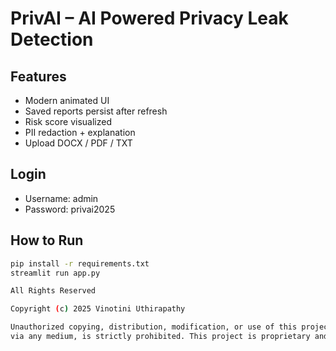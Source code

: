 # PrivAI – AI Powered Privacy Leak Detection

## Features
- Modern animated UI
- Saved reports persist after refresh
- Risk score visualized
- PII redaction + explanation
- Upload DOCX / PDF / TXT

## Login
- Username: admin
- Password: privai2025

## How to Run
```bash
pip install -r requirements.txt
streamlit run app.py

All Rights Reserved

Copyright (c) 2025 Vinotini Uthirapathy

Unauthorized copying, distribution, modification, or use of this project,
via any medium, is strictly prohibited. This project is proprietary and confidential.
